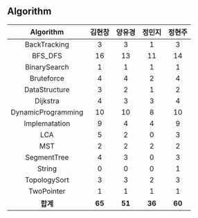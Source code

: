 ## Algorithm
|    Algorithm    | 김현창 | 양유경 | 정민지 | 정현주 |
| :-------------: | :----: | :----: | :----: | :----: |
|BackTracking|3|3|1|3|
|BFS_DFS|16|13|11|14|
|BinarySearch|1|1|1|1|
|Bruteforce|4|4|2|4|
|DataStructure|3|2|1|2|
|Dijkstra|4|3|3|4|
|DynamicProgramming|10|10|8|10|
|Implematation|9|4|4|9|
|LCA|5|2|0|3|
|MST|2|2|2|2|
|SegmentTree|4|3|0|3|
|String|0|0|0|1|
|TopologySort|3|3|2|3|
|TwoPointer|1|1|1|1|
| **합계** | **65**|**51**|**36**|**60**|

